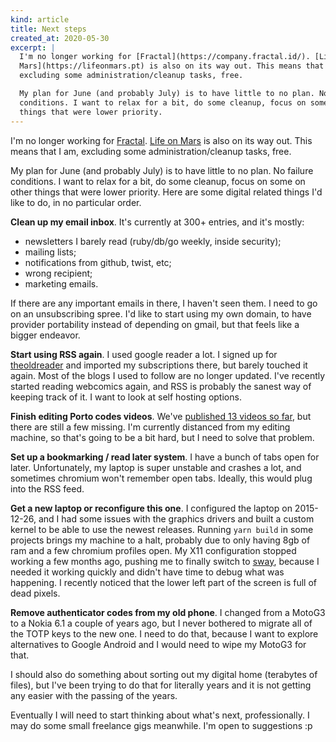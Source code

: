 ```yaml
---
kind: article
title: Next steps
created_at: 2020-05-30
excerpt: |
  I'm no longer working for [Fractal](https://company.fractal.id/). [Life on
  Mars](https://lifeonmars.pt) is also on its way out. This means that I am,
  excluding some administration/cleanup tasks, free.

  My plan for June (and probably July) is to have little to no plan. No failure
  conditions. I want to relax for a bit, do some cleanup, focus on some  on other
  things that were lower priority.
---
```


I'm no longer working for [Fractal](https://company.fractal.id/). [Life on
Mars](https://lifeonmars.pt) is also on its way out. This means that I am,
excluding some administration/cleanup tasks, free.

My plan for June (and probably July) is to have little to no plan. No failure
conditions. I want to relax for a bit, do some cleanup, focus on some  on other
things that were lower priority. Here are some digital related things I'd like
to do, in no particular order.

**Clean up my email inbox**. It's currently at 300+ entries, and it's mostly:

- newsletters I barely read (ruby/db/go weekly, inside security);
- mailing lists;
- notifications from github, twist, etc;
- wrong recipient;
- marketing emails.

If there are any important emails in there, I haven't seen them. I need to go
on an unsubscribing spree. I'd like to start using my own domain, to have
provider portability instead of depending on gmail, but that feels like a
bigger endeavor.

**Start using RSS again**. I used google reader a lot. I signed up for
[theoldreader](https://theoldreader.com/) and imported my subscriptions there,
but barely touched it again. Most of the blogs I used to follow are no longer
updated. I've recently started reading webcomics again, and RSS is probably the
sanest way of keeping track of it. I want to look at self hosting options.

**Finish editing Porto codes videos**. We've [published 13 videos so
far](https://www.youtube.com/channel/UC1zSOKJl5DhQmlxtEfPGrvw/videos), but
there are still a few missing. I'm currently distanced from my editing machine,
so that's going to be a bit hard, but I need to solve that problem.

**Set up a bookmarking / read later system**. I have a bunch of tabs open for
later. Unfortunately, my laptop is super unstable and crashes a lot, and
sometimes chromium won't remember open tabs. Ideally, this would plug into the
RSS feed.

**Get a new laptop or reconfigure this one**. I configured the laptop on
2015-12-26, and I had some issues with the graphics drivers and built a custom
kernel to be able to use the newest releases. Running `yarn build` in some
projects brings my machine to a halt, probably due to only having 8gb of ram
and a few chromium profiles open. My X11 configuration stopped working a few
months ago, pushing me to finally switch to [sway](https://swaywm.org/),
because I needed it working quickly and didn't have time to debug what was
happening. I recently noticed that the lower left part of the screen is full of
dead pixels.

**Remove authenticator codes from my old phone**. I changed from a MotoG3 to a
Nokia 6.1 a couple of years ago, but I never bothered to migrate all of the
TOTP keys to the new one. I need to do that, because I want to explore
alternatives to Google Android and I would need to wipe my MotoG3 for that.

I should also do something about sorting out my digital home (terabytes of
files), but I've been trying to do that for literally years and it is not
getting any easier with the passing of the years.

Eventually I will need to start thinking about what's next, professionally. I
may do some small freelance gigs meanwhile. I'm open to suggestions :p
